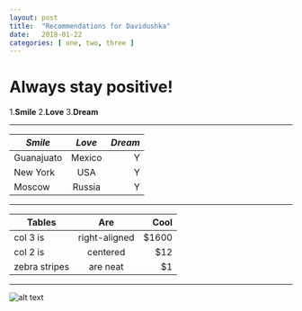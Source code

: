 ```yaml
---
layout: post
title:  "Recommendations for Davidushka"
date:   2018-01-22
categories: [ one, two, three ]
---
```


# Always stay positive!

1.**Smile**
2.**Love**
3.**Dream**

---

| *Smile*       | *Love*        | *Dream* |
| ------------- |:-------------:| -----:  |
| Guanajuato    | Mexico        |     Y   |  
| New York      | USA           |     Y   |
| Moscow        | Russia        |     Y   |
---


| Tables        | Are           | Cool  |
| ------------- |:-------------:| -----:|
| col 3 is      | right-aligned | $1600 |
| col 2 is      | centered      |   $12 |
| zebra stripes | are neat      |    $1 |
---

![alt text][logo]

[logo]: https://openclipart.org/download/274911/sunshine.svg
